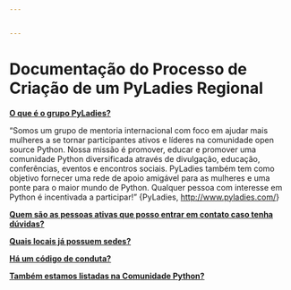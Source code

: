 ```yaml
---


---
```


<h1 id="documentação-do-processo-de-criação-de-um-pyladies-regional">Documentação do Processo de Criação de um PyLadies Regional</h1>
<p><a href="http://brasil.pyladies.com/about/"><strong>O que é o grupo PyLadies?</strong></a></p>
<p>“Somos um grupo de mentoria internacional com foco em ajudar mais mulheres a se tornar participantes ativos e líderes na comunidade open source Python. Nossa missão é promover, educar e promover uma comunidade Python diversificada através de divulgação, educação, conferências, eventos e encontros sociais.
PyLadies também tem como objetivo fornecer uma rede de apoio amigável para as mulheres e uma ponte para o maior mundo de Python. Qualquer pessoa com interesse em Python é incentivada a participar!” {PyLadies, <a href="http://www.pyladies.com/">http://www.pyladies.com/</a>}</p>
<p><strong><a href="http://brasil.pyladies.com/ladies/">Quem são as pessoas ativas que posso entrar em contato caso tenha dúvidas?</a></strong></p>
<p><strong><a href="http://brasil.pyladies.com/locations/">Quais locais já possuem sedes?</a></strong></p>
<p><strong><a href="http://www.pyladies.com/CodeOfConduct/">Há um código de conduta?</a></strong></p>
<p><strong><a href="http://python.org.br/pyladies">Também estamos listadas na Comunidade Python?</a></strong></p>

